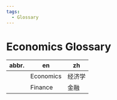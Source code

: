 ```yaml
---
tags:
  - Glossary
---
```


# Economics Glossary

| abbr. | en        | zh     |
| ----- | --------- | ------ |
|       | Economics | 经济学 |
|       | Finance   | 金融   |
